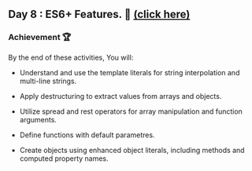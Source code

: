 ## Day 8 : ES6+ Features. 🚀 [(click here)](Day8.js)

### Achievement 🏆

By the end of these activities, You will:

- Understand and use the template literals for string interpolation and multi-line strings.

- Apply destructuring to extract values from arrays and objects.

- Utilize spread and rest operators for array manipulation and function arguments.

- Define functions with default parametres.

- Create objects using enhanced object literals, including methods and computed property names.
